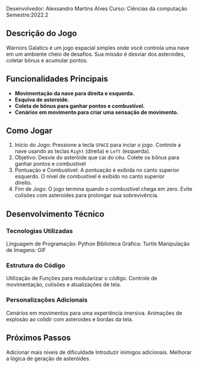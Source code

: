 Desenvolvedor: Alexsandro Martins Alves
Curso: Ciências da computação
Semestre:2022.2

## Descrição do Jogo
Warriors Galatics é um jogo espacial simples onde você controla uma nave em um ambiente cheio de desafios. Sua missão é desviar dos asteroides, coletar bônus e acumular pontos.

## Funcionalidades Principais
- **Movimentação da nave para direita e esquerda.**
- **Esquiva de asteroide.**
- **Coleta de bônus para ganhar pontos e combustível.**
- **Cenários em movimento para criar uma sensação de movimento.**

## Como Jogar
1.  Início do Jogo:
    Pressione a tecla `SPACE` para inciar o jogo.
    Controle a nave usando as teclas `Right` (direita) e 
    `Left` (esquerda).
2.  Objetivo:
    Desvie do asteróide que cai do céu.
    Colete os bônus para ganhar pontos e combustível
3.  Pontuação e Combustível:
    A pontuação é exibida no canto superior esquerdo.
    O nível de combustível é exibido no canto superior  
    direito.
4.  Fim de Jogo:
    O jogo termina quando o combustível chega em zero.
    Evite colisões com asteroides para prolongar sua 
    sobrevivência.
## Desenvolvimento Técnico
### Tecnologias Utilizadas
Linguagem de Programação: Python
Biblioteca Gráfica: Turtle
Manipulação de Imagens: GIF

### Estrutura do Código
Utilização de Funções para modularizar o código.
Controle de movimentação, colisões e atualizações de tela.

### Personalizações Adicionais
Cenários em movimentos para uma experiência imersiva.
Animações de explosão ao colidir com asteroides e bordas da tela.

## Próximos Passos
Adicionar mais níveis de dificuldade
Introduzir inimigos adicionais.
Melhorar a lógica de geração de asteróides.